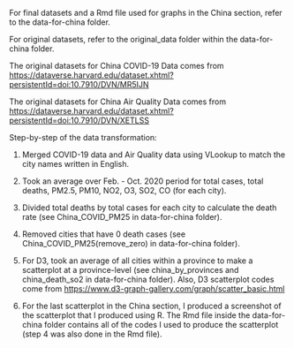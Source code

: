 For final datasets and a Rmd file used for graphs in the China section, refer to the data-for-china folder.

For original datasets, refer to the original_data folder within the data-for-china folder.

The original datasets for China COVID-19 Data comes from https://dataverse.harvard.edu/dataset.xhtml?persistentId=doi:10.7910/DVN/MR5IJN

The original datasets for China Air Quality Data comes from https://dataverse.harvard.edu/dataset.xhtml?persistentId=doi:10.7910/DVN/XETLSS

Step-by-step of the data transformation:

1) Merged COVID-19 data and Air Quality data using VLookup to match the city names written in English.

2) Took an average over Feb. - Oct. 2020 period for total cases, total deaths, PM2.5, PM10, NO2, O3, SO2, CO (for each city).

3) Divided total deaths by total cases for each city to calculate the death rate (see China_COVID_PM25 in data-for-china folder).

4) Removed cities that have 0 death cases (see China_COVID_PM25(remove_zero) in data-for-china folder).

5) For D3, took an average of all cities within a province to make a scatterplot at a province-level (see china_by_provinces and china_death_so2 in data-for-china folder). Also, D3 scatterplot codes come from https://www.d3-graph-gallery.com/graph/scatter_basic.html

6) For the last scatterplot in the China section, I produced a screenshot of the scatterplot that I produced using R. The Rmd file inside the data-for-china folder contains all of the codes I used to produce the scatterplot (step 4 was also done in the Rmd file).